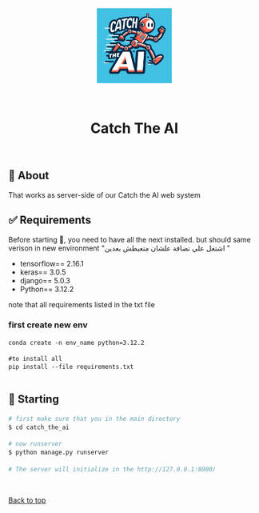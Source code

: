 <div align="center" id="top"> 
  <img src="media/logo.jpg" alt="Catch_the_ai" width='150' hieght='150'/>

  &#xa0;


</div>

<h1 align="center">Catch The AI</h1>

<br>

## :dart: About ##

That works as server-side of our Catch the AI web system


## :white_check_mark: Requirements ##

Before starting :checkered_flag:, you need to have all the next installed.
but should same verison in new environment "اشتغل علي نضافة علشان متعيطش بعدين "
- tensorflow== 2.16.1
- keras== 3.0.5
- django== 5.0.3
- Python== 3.12.2

note that all requirements listed in the txt file
### first create new env 
``` 
conda create -n env_name python=3.12.2

#to install all 
pip install --file requirements.txt


```

## :checkered_flag: Starting ##

```bash
# first make sure that you in the main directory
$ cd catch_the_ai

# now runserver
$ python manage.py runserver

# The server will initialize in the http://127.0.0.1:8000/
```

&#xa0;

<a href="#top">Back to top</a>
